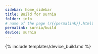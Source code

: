 ```yaml
---
sidebar: home_sidebar
title: Build for surnia
folder: info
# name of the page (/{{permalink}}.html)
permalink: surnia/build
device: surnia
---
```

{% include templates/device_build.md %}
